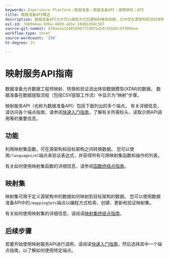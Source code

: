 ```yaml
---
keywords: Experience Platform；数据准备；数据准备API；故障排除；API
title: 数据准备API概述
description: 数据准备API允许您以编程方式创建映射集和函数，允许您在源架构和目标架构之间转换数据。
exl-id: 740944ae-93ba-4099-a65e-18d6b384c307
source-git-commit: d39ae3a31405b907f330f5d54c91b95c0f999eee
workflow-type: tm+mt
source-wordcount: '258'
ht-degree: 1%

---
```


# 映射服务API指南

数据准备允许数据工程师映射、转换和验证进出体验数据模型(XDM)的数据。 数据准备在数据提取流程（包括CSV提取工作流）中显示为“映射”步骤。

映射服务API（也称为数据准备API）包括下面列出的多个端点。 有关详细信息，请访问各个端点指南，请参阅[快速入门指南](./getting-started.md)，了解有关所需标头、读取示例API调用等的重要信息。

## 功能

利用映射集函数，可在源架构和目标架构之间转换数据。 您可以使用`/languages/el`端点来验证表达式，并获得所有可用映射集函数和操作的列表。

有关如何使用映射集函数的详细信息，请参阅[函数终结点指南](./functions.md)。

## 映射集

映射集可用于定义源架构中的数据如何映射到目标架构的数据。 您可以使用数据准备API中的`/mappingSets`端点以编程方式检索、创建、更新和验证映射集。

有关如何使用映射集的详细信息，请阅读[映射集终结点指南](./mapping-set.md)。

## 后续步骤

若要开始使用映射服务API进行调用，请阅读[快速入门指南](./getting-started.md)，然后选择其中一个端点指南，以了解如何使用特定端点。

